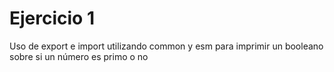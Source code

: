 # Ejercicio 1

Uso de export e import utilizando common y esm para imprimir un booleano sobre si un número es primo o no
